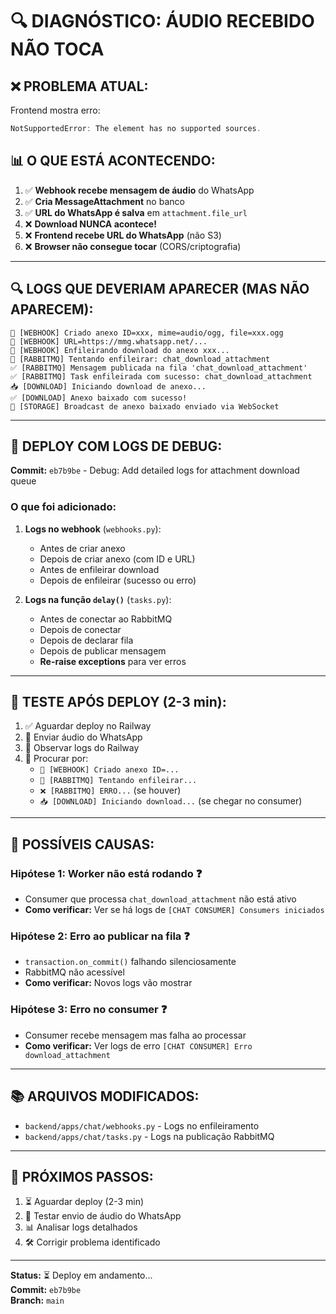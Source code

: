 # 🔍 DIAGNÓSTICO: ÁUDIO RECEBIDO NÃO TOCA

## ❌ PROBLEMA ATUAL:

Frontend mostra erro:
```javascript
NotSupportedError: The element has no supported sources.
```

## 📊 O QUE ESTÁ ACONTECENDO:

1. ✅ **Webhook recebe mensagem de áudio** do WhatsApp
2. ✅ **Cria MessageAttachment** no banco
3. ✅ **URL do WhatsApp é salva** em `attachment.file_url`
4. ❌ **Download NUNCA acontece!**
5. ❌ **Frontend recebe URL do WhatsApp** (não S3)
6. ❌ **Browser não consegue tocar** (CORS/criptografia)

---

## 🔍 LOGS QUE DEVERIAM APARECER (MAS NÃO APARECEM):

```log
📎 [WEBHOOK] Criado anexo ID=xxx, mime=audio/ogg, file=xxx.ogg
📎 [WEBHOOK] URL=https://mmg.whatsapp.net/...
🔄 [WEBHOOK] Enfileirando download do anexo xxx...
🚀 [RABBITMQ] Tentando enfileirar: chat_download_attachment
✅ [RABBITMQ] Mensagem publicada na fila 'chat_download_attachment'
✅ [RABBITMQ] Task enfileirada com sucesso: chat_download_attachment
📥 [DOWNLOAD] Iniciando download de anexo...
✅ [DOWNLOAD] Anexo baixado com sucesso!
📡 [STORAGE] Broadcast de anexo baixado enviado via WebSocket
```

---

## 🚀 DEPLOY COM LOGS DE DEBUG:

**Commit:** `eb7b9be` - Debug: Add detailed logs for attachment download queue

### O que foi adicionado:

1. **Logs no webhook** (`webhooks.py`):
   - Antes de criar anexo
   - Depois de criar anexo (com ID e URL)
   - Antes de enfileirar download
   - Depois de enfileirar (sucesso ou erro)

2. **Logs na função `delay()`** (`tasks.py`):
   - Antes de conectar ao RabbitMQ
   - Depois de conectar
   - Depois de declarar fila
   - Depois de publicar mensagem
   - **Re-raise exceptions** para ver erros

---

## 🧪 TESTE APÓS DEPLOY (2-3 min):

1. ✅ Aguardar deploy no Railway
2. 📱 Enviar áudio do WhatsApp
3. 👀 Observar logs do Railway
4. 📝 Procurar por:
   - `📎 [WEBHOOK] Criado anexo ID=...`
   - `🚀 [RABBITMQ] Tentando enfileirar...`
   - `❌ [RABBITMQ] ERRO...` (se houver)
   - `📥 [DOWNLOAD] Iniciando download...` (se chegar no consumer)

---

## 🎯 POSSÍVEIS CAUSAS:

### Hipótese 1: Worker não está rodando ❓
- Consumer que processa `chat_download_attachment` não está ativo
- **Como verificar:** Ver se há logs de `[CHAT CONSUMER] Consumers iniciados`

### Hipótese 2: Erro ao publicar na fila ❓
- `transaction.on_commit()` falhando silenciosamente
- RabbitMQ não acessível
- **Como verificar:** Novos logs vão mostrar

### Hipótese 3: Erro no consumer ❓
- Consumer recebe mensagem mas falha ao processar
- **Como verificar:** Ver logs de erro `[CHAT CONSUMER] Erro download_attachment`

---

## 📚 ARQUIVOS MODIFICADOS:

- `backend/apps/chat/webhooks.py` - Logs no enfileiramento
- `backend/apps/chat/tasks.py` - Logs na publicação RabbitMQ

---

## 🔄 PRÓXIMOS PASSOS:

1. ⏳ Aguardar deploy (2-3 min)
2. 📱 Testar envio de áudio do WhatsApp
3. 📊 Analisar logs detalhados
4. 🛠️ Corrigir problema identificado

---

**Status:** ⏳ Deploy em andamento...  
**Commit:** `eb7b9be`  
**Branch:** `main`



